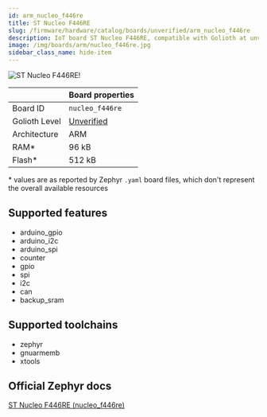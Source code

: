 ```yaml
---
id: arm_nucleo_f446re
title: ST Nucleo F446RE
slug: /firmware/hardware/catalog/boards/unverified/arm_nucleo_f446re
description: IoT board ST Nucleo F446RE, compatible with Golioth at unverified level.
image: /img/boards/arm/nucleo_f446re.jpg
sidebar_class_name: hide-item
---
```


[//]: # (This is an auto-generated file, do not edit! Changes to it will be lost upon re-generation)

![ST Nucleo F446RE!](/img/boards/arm/nucleo_f446re.jpg "ST Nucleo F446RE")

|                | Board properties     |
| -------------  | -------------------- |
| Board ID       | `nucleo_f446re` |
| Golioth Level  | [Unverified](/firmware/hardware#unverified-boards) |
| Architecture   | ARM |
| RAM*           | 96 kB |
| Flash*         | 512 kB |

\* values are as reported by Zephyr `.yaml` board files, which don't represent the overall available resources



## Supported features

* arduino_gpio
* arduino_i2c
* arduino_spi
* counter
* gpio
* spi
* i2c
* can
* backup_sram

## Supported toolchains

* zephyr
* gnuarmemb
* xtools

## Official Zephyr docs

[ST Nucleo F446RE (nucleo_f446re)](https://docs.zephyrproject.org/3.6.0/boards/arm/nucleo_f446re/doc/index.html)
